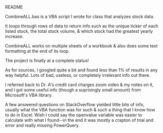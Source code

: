 README

CombineALL.bas is a VBA script I wrote for class that analyzes stock data.

It loops through rows of data to return info such as the unique ticker of each listed stock, the total stock volume, & which stock had the greatest yearly increase.

CombineALL works on multiple sheets of a workbook & also does some text formatting at the end of its loop.  

The project is finally at a complete status!

As for sources, I googled quite a bit and found less than 1% of results in any way helpful.  Lots of bad, useless, or completely irrelevant info out there.  

I referred back to Dr. A's credit card charges zoom video & my notes on it, and I got some useful info (though a suprisingly small amount) from Microsoft's VBA library. 

A few answered questions on StackOverflow yielded little bits of info, usually what the VBA function was for such & such a thing that I know how to do in Excel. Wish I could say the openvalue variable was easier to calculate with what I found--in the end it was mostly a crapton of trial and error and really missing PowerQuery.  


